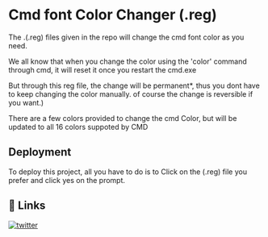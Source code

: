 
# Cmd font Color Changer (.reg)




The .(.reg) files given in the repo will  change the cmd font color as you need. 

We all know that when you change the color using the 'color' command through cmd, it will reset it once you restart the cmd.exe 

But through this reg file, the change will be permanent*, thus you dont have to keep changing the color manually.
of course the change is reversible if you want.)  

There are a few colors provided to change the cmd Color, but will be updated to all 16 colors suppoted by  CMD



## Deployment

To deploy this project, all you have to do is to Click on the (.reg) file you prefer and click yes on the prompt.










## 🔗 Links
[![twitter](https://img.shields.io/badge/twitter-1DA1F2?style=for-the-badge&logo=twitter&logoColor=white)](https://twitter.com/tabby_sl)

